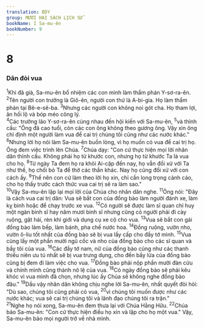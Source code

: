 ```yaml
---
translation: BDY
group: MƯƠI HAI SÁCH LỊCH SỬ
bookName: I Sa-mu-ên 
bookNumber: 9
---
```


<div class="title"><h1>8</h1><h3>Dân đòi vua</h3></div>
<span class="verse 1sa_8_1"><sup>1</sup>Khi đã già, Sa-mu-ên bổ nhiệm các con mình làm thẩm phán Y-sơ-ra-ên. </span>
<span class="verse 1sa_8_2"><sup>2</sup>Tên người con trưởng là Giô-ên, người con thứ là A-bi-gia. Họ làm thẩm phán tại Bê-e-sê-ba. </span>
<span class="verse 1sa_8_3"><sup>3</sup>Nhưng các người con không noi gót cha. Họ tham lợi, ăn hối lộ và bóp méo công lý.<br/></span>
<span class="verse 1sa_8_4"><sup>4</sup>Các trưởng lão Y-sơ-ra-ên cùng nhau đến hội kiến với Sa-mu-ên, </span>
<span class="verse 1sa_8_5"><sup>5</sup>và thỉnh cầu: &#34;Ông đã cao tuổi, còn các con ông không theo gương ông. Vậy xin ông chỉ định một người làm vua để cai trị chúng tôi cũng như các nước khác.&#34; </span>
<span class="verse 1sa_8_6"><sup>6</sup>Nhưng lời họ nói làm Sa-mu-ên buồn lòng, vì họ muốn có vua để cai trị họ. Ông đem việc trình lên Chúa. </span>
<span class="verse 1sa_8_7"><sup>7</sup>Chúa dạy: &#34;Con cứ thực hiện mọi lời nhân dân thỉnh cầu. Không phải họ từ khước con, nhưng họ từ khước Ta là vua cho họ. </span>
<span class="verse 1sa_8_8"><sup>8</sup>Từ ngày Ta đem họ ra khỏi Ai-cập đến nay, họ vẫn đối xử với Ta như thế, họ chối bỏ Ta để thờ các thần khác. Nay họ cũng đối xử với con cách ấy. </span>
<span class="verse 1sa_8_9"><sup>9</sup>Thế nên con cứ làm theo lời họ xin, chỉ cần long trọng cảnh cáo, cho họ thấy trước cách thức vua cai trị sẽ ra làm sao.&#34;<br/></span>
<span class="verse 1sa_8_10"><sup>10</sup>Vậy Sa-mu-ên lặp lại mọi lời của Chúa cho nhân dân nghe. </span>
<span class="verse 1sa_8_11"><sup>11</sup>Ông nói: &#34;Đây là cách vua cai trị dân: Vua sẽ bắt con của đồng bào làm người đánh xe, làm kỵ binh hoặc để chạy trước xe vua. </span>
<span class="verse 1sa_8_12"><sup>12</sup>Có người sẽ được làm sĩ quan chỉ huy một ngàn binh sĩ hay năm mươi binh sĩ nhưng cũng có người phải đi cày ruộng, gặt hái, rèn khí giới và dụng cụ xe cộ cho vua. </span>
<span class="verse 1sa_8_13"><sup>13</sup>Vua sẽ bắt con gái đồng bào làm bếp, làm bánh, pha chế nước hoa. </span>
<span class="verse 1sa_8_14"><sup>14</sup>Đồng ruộng, vườn nho, vườn ô-liu tốt nhất của đồng bào sẽ bị vua lấy cấp cho đầy tớ mình. </span>
<span class="verse 1sa_8_15"><sup>15</sup>Vua cũng lấy một phần mười ngũ cốc và nho của đồng bào cho các sĩ quan và bầy tôi của vua. </span>
<span class="verse 1sa_8_16"><sup>16</sup>Các đầy tớ nam, nữ của đồng bào cũng như các thanh thiếu niên ưu tú nhất sẽ bị vua trưng dụng, cho đến bầy lừa của đồng bào cũng bị đem đi làm việc cho vua. </span>
<span class="verse 1sa_8_17"><sup>17</sup>Đồng bào phải nộp phần mười đàn cừu và chính mình cũng thành nô lệ của vua. </span>
<span class="verse 1sa_8_18"><sup>18</sup>Có ngày đồng bào sẽ phải kêu khóc vì vua mình đã chọn, nhưng lúc ấy Chúa sẽ không nghe đồng bào đâu.&#34; </span>
<span class="verse 1sa_8_19"><sup>19</sup>Dầu vậy nhân dân không chịu nghe lời Sa-mu-ên, nhất quyết đòi hỏi: &#34;Dù sao, chúng tôi cũng phải có vua, </span>
<span class="verse 1sa_8_20"><sup>20</sup>vì chúng tôi muốn được như các nước khác; vua sẽ cai trị chúng tôi và lãnh đạo chúng tôi ra trận.&#34;<br/></span>
<span class="verse 1sa_8_21"><sup>21</sup>Nghe họ nói xong, Sa-mu-ên đem thưa lại với Chúa Hằng Hữu. </span>
<span class="verse 1sa_8_22"><sup>22</sup>Chúa bảo Sa-mu-ên: &#34;Con cứ thực hiện điều họ xin và lập cho họ một vua.&#34; Vậy, Sa-mu-ên bảo mọi người trở về nhà mình.</span>
